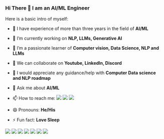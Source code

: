 ### Hi There 👋 I am an AI/ML Engineer

Here is a basic intro of myself:

- 💼 I have experience of more than three years in the field of **AI/ML**
- 🔭 I’m currently working on **NLP, LLMs, Generative AI**
- 🌱 I’m a passionate learner of **Computer vision, Data Science, NLP and LLMs**
- 👯 We can collaborate on **Youtube, LinkedIn, Discord**
- 🤔 I would appreciate any guidance/help with **Computer Data science and NLP roadmap**
- 💬 Ask me about **AI/ML**
- 📫 How to reach me:
     [<img src="https://img.shields.io/badge/LinkedIn-0077B5?style=for-the-badge&logo=linkedin&logoColor=white">](https://www.linkedin.com/in/i-am-adeel-waheed/) 
     [<img src="https://img.shields.io/badge/Facebook-1877F2?style=for-the-badge&logo=facebook&logoColor=white">](https://www.facebook.com/itsadeelwaheed/)
     [<img src="https://img.shields.io/badge/YouTube-FF0000?style=for-the-badge&logo=youtube&logoColor=white">](https://www.youtube.com/channel/UClalYDig8dXfvzeF_CngEnQ) 
     
- 😄 Pronouns: **He/His**
- ⚡ Fun fact: **Love Sleep**

<img src="https://img.shields.io/badge/PyTorch-EE4C2C?style=for-the-badge&logo=pytorch&logoColor=white">   <img src="https://img.shields.io/badge/TensorFlow-FF6F00?style=for-the-badge&logo=tensorflow&logoColor=white">    <img src="https://img.shields.io/badge/Weights_&_Biases-FFBE00?style=for-the-badge&logo=WeightsAndBiases&logoColor=white">    <img src="https://img.shields.io/badge/Python-FFD43B?style=for-the-badge&logo=python&logoColor=blue"> <img src="https://img.shields.io/badge/Colab-F9AB00?style=for-the-badge&logo=googlecolab&color=525252"> <img src="https://img.shields.io/badge/fastapi-109989?style=for-the-badge&logo=FASTAPI&logoColor=white"> <img src="https://img.shields.io/badge/Kaggle-20BEFF?style=for-the-badge&logo=Kaggle&logoColor=white">
